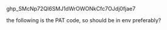 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

the following is the PAT code, so should be in env preferably?